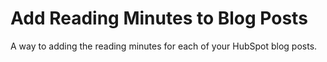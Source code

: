 # Add Reading Minutes to Blog Posts
A way to adding the reading minutes for each of your HubSpot blog posts.
